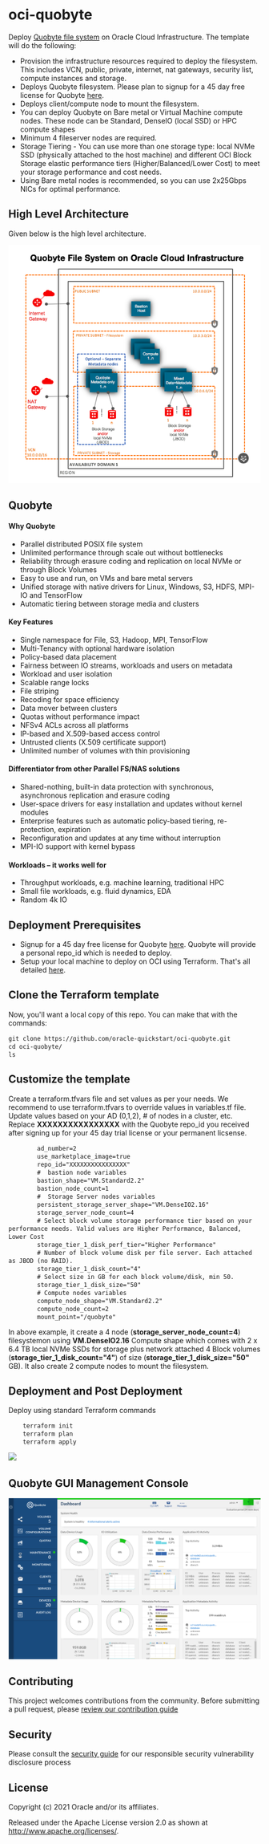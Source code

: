 # oci-quobyte
Deploy [Quobyte file system](https://www.quobyte.com) on Oracle Cloud Infrastructure. The template will do the following: 

- Provision the infrastructure resources required to deploy the filesystem. This includes VCN, public, private, internet, nat gateways, security list,  compute instances and storage.   
- Deploys Quobyte filesystem.  Please plan to signup for a 45 day free license for  Quobyte [here](https://www.quobyte.com/signup).  
- Deploys client/compute node to mount the filesystem.
- You can deploy Quobyte on Bare metal or Virtual Machine compute nodes.  These node can be Standard, DenseIO (local SSD) or HPC compute shapes
- Minimum 4 fileserver nodes are required.
- Storage Tiering - You can use more than one storage type: local NVMe SSD (physically attached to the host machine) and different OCI Block Storage elastic performance tiers (Higher/Balanced/Lower Cost) to meet your storage performance and cost needs.   
- Using Bare metal nodes is recommended, so you can use 2x25Gbps NICs for optimal performance.


## High Level Architecture
Given below is the high level architecture. 

![](./images/01-arch.png)


## Quobyte
#### Why Quobyte
- Parallel distributed POSIX file system
- Unlimited performance through scale out without bottlenecks
- Reliability through erasure coding and replication on local NVMe or through Block Volumes
- Easy to use and run, on VMs and bare metal servers
- Unified storage with native drivers for Linux, Windows, S3, HDFS, MPI-IO and TensorFlow
- Automatic tiering between storage media and clusters

#### Key Features
- Single namespace for File, S3, Hadoop, MPI, TensorFlow
- Multi-Tenancy with optional hardware isolation
- Policy-based data placement
- Fairness between IO streams, workloads and users on metadata
- Workload and user isolation
- Scalable range locks
- File striping
- Recoding for space efficiency
- Data mover between clusters
- Quotas without performance impact
- NFSv4 ACLs across all platforms
- IP-based and X.509-based access control
- Untrusted clients (X.509 certificate support)
- Unlimited number of volumes with thin provisioning

#### Differentiator from other Parallel FS/NAS solutions
- Shared-nothing, built-in data protection with synchronous, asynchronous replication and erasure coding
- User-space drivers for easy installation and updates without kernel modules
- Enterprise features such as automatic policy-based tiering, re-protection, expiration
- Reconfiguration and updates at any time without interruption
- MPI-IO support with kernel bypass

#### Workloads – it works well for
- Throughput workloads, e.g. machine learning, traditional HPC
- Small file workloads, e.g. fluid dynamics, EDA
- Random 4k IO

## Deployment Prerequisites
- Signup for a 45 day free license for  Quobyte [here](https://www.quobyte.com/signup).  Quobyte will provide a personal repo_id which is needed to deploy.
- Setup your local machine to deploy on OCI using Terraform. That's all detailed [here](https://github.com/oracle/oci-quickstart-prerequisites).

## Clone the Terraform template
Now, you'll want a local copy of this repo.  You can make that with the commands:

    git clone https://github.com/oracle-quickstart/oci-quobyte.git
    cd oci-quobyte/
    ls

## Customize the template 
Create a terraform.tfvars file and set values as per your needs.  We recommend to use terraform.tfvars to override values in variables.tf file.   Update values based on your AD (0,1,2),  # of nodes in a cluster, etc.   Replace **XXXXXXXXXXXXXXXX** with the Quobyte repo_id you received after signing up for your 45 day trial license or your permanent licsense.    


            ad_number=2
            use_marketplace_image=true
            repo_id="XXXXXXXXXXXXXXXX"
            #  bastion node variables
            bastion_shape="VM.Standard2.2"
            bastion_node_count=1
            #  Storage Server nodes variables
            persistent_storage_server_shape="VM.DenseIO2.16"
            storage_server_node_count=4
            # Select block volume storage performance tier based on your performance needs. Valid values are Higher Performance, Balanced, Lower Cost
            storage_tier_1_disk_perf_tier="Higher Performance"
            # Number of block volume disk per file server. Each attached as JBOD (no RAID).
            storage_tier_1_disk_count="4"
            # Select size in GB for each block volume/disk, min 50.
            storage_tier_1_disk_size="50"
            # Compute nodes variables
            compute_node_shape="VM.Standard2.2"
            compute_node_count=2
            mount_point="/quobyte"





           
In above example,  it create a 4 node (**storage_server_node_count=4**) filesystemon using **VM.DenseIO2.16** Compute shape which comes with 2 x 6.4 TB local NVMe SSDs for storage plus network attached 4 Block volumes (**storage_tier_1_disk_count="4"**) of size (**storage_tier_1_disk_size="50"** GB).  It also create 2 compute nodes to mount the filesystem.  



## Deployment and Post Deployment
Deploy using standard Terraform commands

        terraform init
        terraform plan
        terraform apply 

![](./images/TF-apply.PNG)


## Quobyte GUI Management Console 
![](./images/02-gui-console.png)

## Contributing

This project welcomes contributions from the community. Before submitting a pull request, please [review our contribution guide](./CONTRIBUTING.md)

## Security

Please consult the [security guide](./SECURITY.md) for our responsible security vulnerability disclosure process

## License

Copyright (c) 2021 Oracle and/or its affiliates.

Released under the Apache License version 2.0 as shown at
<http://www.apache.org/licenses/>.
